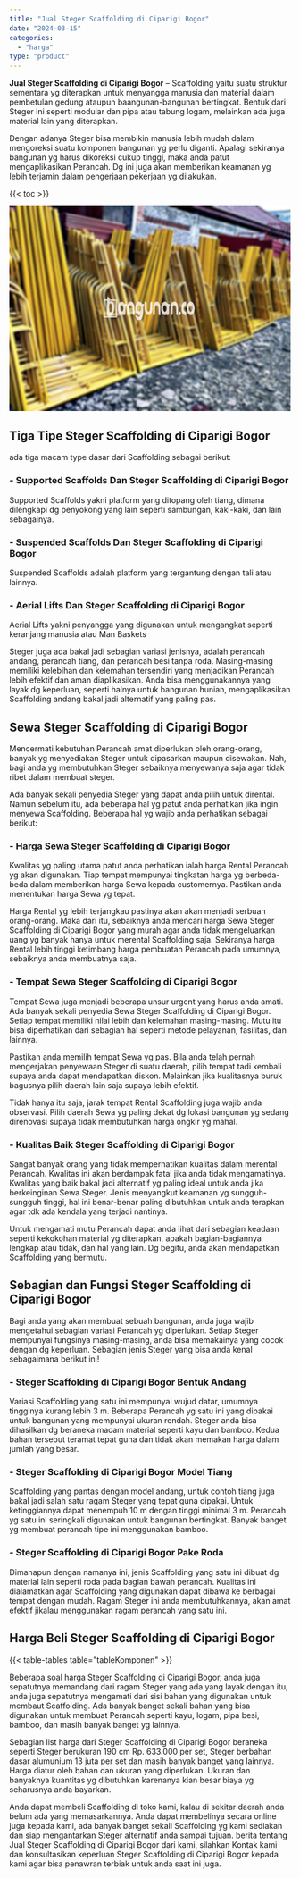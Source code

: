 ```yaml
---
title: "Jual Steger Scaffolding di Ciparigi Bogor"
date: "2024-03-15"
categories: 
  - "harga"
type: "product"
---
```


**Jual Steger Scaffolding di Ciparigi Bogor** – Scaffolding yaitu suatu struktur sementara yg diterapkan untuk menyangga manusia dan material dalam pembetulan gedung ataupun baangunan-bangunan bertingkat. Bentuk dari Steger ini seperti modular dan pipa atau tabung logam, melainkan ada juga material lain yang diterapkan.

Dengan adanya Steger bisa membikin manusia lebih mudah dalam mengoreksi suatu komponen bangunan yg perlu diganti. Apalagi sekiranya bangunan yg harus dikoreksi cukup tinggi, maka anda patut mengaplikasikan Perancah. Dg ini juga akan memberikan keamanan yg lebih terjamin dalam pengerjaan pekerjaan yg dilakukan.

{{< toc >}}

![Jual Steger Scaffolding di Ciparigi Bogor](/images/sewa-scaffolding-steger-26.png)

## Tiga Tipe Steger Scaffolding di Ciparigi Bogor

ada tiga macam type dasar dari Scaffolding sebagai berikut:

### \- Supported Scaffolds Dan Steger Scaffolding di Ciparigi Bogor

Supported Scaffolds yakni platform yang ditopang oleh tiang, dimana dilengkapi dg penyokong yang lain seperti sambungan, kaki-kaki, dan lain sebagainya.

### \- Suspended Scaffolds Dan Steger Scaffolding di Ciparigi Bogor

Suspended Scaffolds adalah platform yang tergantung dengan tali atau lainnya.

### \- Aerial Lifts Dan Steger Scaffolding di Ciparigi Bogor

Aerial Lifts yakni penyangga yang digunakan untuk mengangkat seperti keranjang manusia atau Man Baskets

Steger juga ada bakal jadi sebagian variasi jenisnya, adalah perancah andang, perancah tiang, dan perancah besi tanpa roda. Masing-masing memiliki kelebihan dan kelemahan tersendiri yang menjadikan Perancah lebih efektif dan aman diaplikasikan. Anda bisa menggunakannya yang layak dg keperluan, seperti halnya untuk bangunan hunian, mengaplikasikan Scaffolding andang bakal jadi alternatif yang paling pas.

## Sewa Steger Scaffolding di Ciparigi Bogor

Mencermati kebutuhan Perancah amat diperlukan oleh orang-orang, banyak yg menyediakan Steger untuk dipasarkan maupun disewakan. Nah, bagi anda yg membutuhkan Steger sebaiknya menyewanya saja agar tidak ribet dalam membuat steger.

Ada banyak sekali penyedia Steger yang dapat anda pilih untuk dirental. Namun sebelum itu, ada beberapa hal yg patut anda perhatikan jika ingin menyewa Scaffolding. Beberapa hal yg wajib anda perhatikan sebagai berikut:

### \- Harga Sewa Steger Scaffolding di Ciparigi Bogor

Kwalitas yg paling utama patut anda perhatikan ialah harga Rental Perancah yg akan digunakan. Tiap tempat mempunyai tingkatan harga yg berbeda-beda dalam memberikan harga Sewa kepada customernya. Pastikan anda menentukan harga Sewa yg tepat.

Harga Rental yg lebih terjangkau pastinya akan akan menjadi serbuan orang-orang. Maka dari itu, sebaiknya anda mencari harga Sewa Steger Scaffolding di Ciparigi Bogor yang murah agar anda tidak mengeluarkan uang yg banyak hanya untuk merental Scaffolding saja. Sekiranya harga Rental lebih tinggi ketimbang harga pembuatan Perancah pada umumnya, sebaiknya anda membuatnya saja.

### \- Tempat Sewa Steger Scaffolding di Ciparigi Bogor

Tempat Sewa juga menjadi beberapa unsur urgent yang harus anda amati. Ada banyak sekali penyedia Sewa Steger Scaffolding di Ciparigi Bogor. Setiap tempat memiliki nilai lebih dan kelemahan masing-masing. Mutu itu bisa diperhatikan dari sebagian hal seperti metode pelayanan, fasilitas, dan lainnya.

Pastikan anda memilih tempat Sewa yg pas. Bila anda telah pernah mengerjakan penyewaan Steger di suatu daerah, pilih tempat tadi kembali supaya anda dapat mendapatkan diskon. Melainkan jika kualitasnya buruk bagusnya pilih daerah lain saja supaya lebih efektif.

Tidak hanya itu saja, jarak tempat Rental Scaffolding juga wajib anda observasi. Pilih daerah Sewa yg paling dekat dg lokasi bangunan yg sedang direnovasi supaya tidak membutuhkan harga ongkir yg mahal.

### \- Kualitas Baik Steger Scaffolding di Ciparigi Bogor

Sangat banyak orang yang tidak memperhatikan kualitas dalam merental Perancah. Kwalitas ini akan berdampak fatal jika anda tidak mengamatinya. Kwalitas yang baik bakal jadi alternatif yg paling ideal untuk anda jika berkeinginan Sewa Steger. Jenis menyangkut keamanan yg sungguh-sungguh tinggi, hal ini benar-benar paling dibutuhkan untuk anda terapkan agar tdk ada kendala yang terjadi nantinya.

Untuk mengamati mutu Perancah dapat anda lihat dari sebagian keadaan seperti kekokohan material yg diterapkan, apakah bagian-bagiannya lengkap atau tidak, dan hal yang lain. Dg begitu, anda akan mendapatkan Scaffolding yang bermutu.

## Sebagian dan Fungsi Steger Scaffolding di Ciparigi Bogor

Bagi anda yang akan membuat sebuah bangunan, anda juga wajib mengetahui sebagian variasi Perancah yg diperlukan. Setiap Steger mempunyai fungsinya masing-masing, anda bisa memakainya yang cocok dengan dg keperluan. Sebagian jenis Steger yang bisa anda kenal sebagaimana berikut ini!

### \- Steger Scaffolding di Ciparigi Bogor Bentuk Andang

Variasi Scaffolding yang satu ini mempunyai wujud datar, umumnya tingginya kurang lebih 3 m. Beberapa Perancah yg satu ini yang dipakai untuk bangunan yang mempunyai ukuran rendah. Steger anda bisa dihasilkan dg beraneka macam material seperti kayu dan bamboo. Kedua bahan tersebut teramat tepat guna dan tidak akan memakan harga dalam jumlah yang besar.

### \- Steger Scaffolding di Ciparigi Bogor Model Tiang

Scaffolding yang pantas dengan model andang, untuk contoh tiang juga bakal jadi salah satu ragam Steger yang tepat guna dipakai. Untuk ketinggiannya dapat menempuh 10 m dengan tinggi minimal 3 m. Perancah yg satu ini seringkali digunakan untuk bangunan bertingkat. Banyak banget yg membuat perancah tipe ini menggunakan bamboo.

### \- Steger Scaffolding di Ciparigi Bogor Pake Roda

Dimanapun dengan namanya ini, jenis Scaffolding yang satu ini dibuat dg material lain seperti roda pada bagian bawah perancah. Kualitas ini dialamatkan agar Scaffolding yang digunakan dapat dibawa ke berbagai tempat dengan mudah. Ragam Steger ini anda membutuhkannya, akan amat efektif jikalau menggunakan ragam perancah yang satu ini.

## Harga Beli Steger Scaffolding di Ciparigi Bogor

{{< table-tables table="tableKomponen" >}}

Beberapa soal harga Steger Scaffolding di Ciparigi Bogor, anda juga sepatutnya memandang dari ragam Steger yang ada yang layak dengan itu, anda juga sepatutnya mengamati dari sisi bahan yang digunakan untuk membaut Scaffolding. Ada banyak banget sekali bahan yang bisa digunakan untuk membuat Perancah seperti kayu, logam, pipa besi, bamboo, dan masih banyak banget yg lainnya.

Sebagian list harga dari Steger Scaffolding di Ciparigi Bogor beraneka seperti Steger berukuran 190 cm Rp. 633.000 per set, Steger berbahan dasar alumunium 13 juta per set dan masih banyak banget yang lainnya. Harga diatur oleh bahan dan ukuran yang diperlukan. Ukuran dan banyaknya kuantitas yg dibutuhkan karenanya kian besar biaya yg seharusnya anda bayarkan.

Anda dapat membeli Scaffolding di toko kami, kalau di sekitar daerah anda belum ada yang memasarkannya. Anda dapat membelinya secara online juga kepada kami, ada banyak banget sekali Scaffolding yg kami sediakan dan siap mengantarkan Steger alternatif anda sampai tujuan. berita tentang Jual Steger Scaffolding di Ciparigi Bogor dari kami, silahkan Kontak kami dan konsultasikan keperluan Steger Scaffolding di Ciparigi Bogor kepada kami agar bisa penawran terbiak untuk anda saat ini juga.
